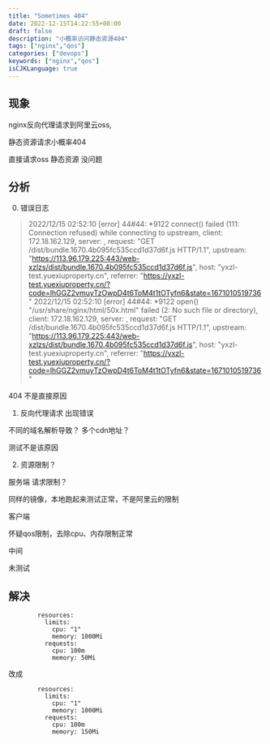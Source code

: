 ```yaml
---
title: "Sometimes 404"
date: 2022-12-15T14:22:55+08:00
draft: false
description: "小概率访问静态资源404"
tags: ["nginx","qos"]
categories: ["devops"]
keywords: ["nginx","qos"]
isCJKLanguage: true
---
```



## 现象

nginx反向代理请求到阿里云oss,

静态资源请求小概率404

直接请求oss 静态资源 没问题


##  分析

0. 错误日志


>2022/12/15 02:52:10 [error] 44#44: *9122 connect() failed (111: Connection refused) while connecting to upstream, client: 172.18.162.129, server: , request: "GET /dist/bundle.1670.4b095fc535ccd1d37d6f.js HTTP/1.1", upstream: "https://113.96.179.225:443/web-xzlzs/dist/bundle.1670.4b095fc535ccd1d37d6f.js", host: "yxzl-test.yuexiuproperty.cn", referrer: "https://yxzl-test.yuexiuproperty.cn/?code=lhGGZ2vmuyTzOwpD4t6ToM4t1tOTyfn6&state=1671010519736"
>2022/12/15 02:52:10 [error] 44#44: *9122 open() "/usr/share/nginx/html/50x.html" failed (2: No such file or directory), client: 172.18.162.129, server: , request: "GET /dist/bundle.1670.4b095fc535ccd1d37d6f.js HTTP/1.1", upstream: "https://113.96.179.225:443/web-xzlzs/dist/bundle.1670.4b095fc535ccd1d37d6f.js", host: "yxzl-test.yuexiuproperty.cn", referrer: "https://yxzl-test.yuexiuproperty.cn/?code=lhGGZ2vmuyTzOwpD4t6ToM4t1tOTyfn6&state=1671010519736"


404 不是直接原因

1. 反向代理请求 出现错误

不同的域名解析导致？ 多个cdn地址？

测试不是该原因

2. 资源限制？

服务端 请求限制？

同样的镜像，本地跑起来测试正常，不是阿里云的限制


客户端

怀疑qos限制，去除cpu、内存限制正常

中间

未测试

## 解决

```
        resources:
          limits:
            cpu: "1"
            memory: 1000Mi
          requests:
            cpu: 100m
            memory: 50Mi
```

改成

```
        resources:
          limits:
            cpu: "1"
            memory: 1000Mi
          requests:
            cpu: 100m
            memory: 150Mi
```

